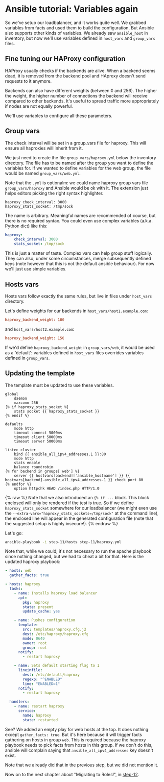 # Ansible tutorial: Variables again

So we've setup our loadbalancer, and it works quite well. We grabbed variables
from facts and used them to build the configuration. But Ansible also supports
other kinds of variables. We already saw `ansible_host` in inventory, but now
we'll use variables defined in `host_vars` and `group_vars` files.

## Fine tuning our HAProxy configuration

HAProxy usually checks if the backends are alive. When a backend seems dead, it
is removed from the backend pool and HAproxy doesn't send requests to it
anymore.

Backends can also have different weights (between 0 and 256). The higher the
weight, the higher number of connections the backend will receive compared to
other backends. It's useful to spread traffic more appropriately if nodes are
not equally powerful.

We'll use variables to configure all these parameters.

## Group vars

The check interval will be set in a group_vars file for haproxy. This will
ensure all haproxies will inherit from it.

We just need to create the file `group_vars/haproxy.yml` below the inventory
directory. The file has to be named after the group you want to define the
variables for. If we wanted to define variables for the web group, the file
would be named `group_vars/web.yml`.

Note that the `.yml` is optionalm: we could name haproxy group vars file
`group_vars/haproxy` and Ansible would be ok with it. The extension just helps
editors picking the right syntax highlighter.

```jinja
haproxy_check_interval: 3000
haproxy_stats_socket: /tmp/sock
```

The name is arbitrary. Meaningful names are recommended of course, but there is
no required syntax. You could even use complex variables (a.k.a. Python dict)
like this:

```yaml
haproxy:
    check_interval: 3000
    stats_socket: /tmp/sock
```

This is just a matter of taste. Complex vars can help group stuff logically.
They can also, under some circumstances, merge subsequently defined keys (note
however that this is not the default ansible behaviour). For now we'll just use
simple variables.

## Hosts vars

Hosts vars follow exactly the same rules, but live in files under `host_vars`
directory.

Let's define weights for our backends in `host_vars/host1.example.com`:

```ini
haproxy_backend_weight: 100
```

and `host_vars/host2.example.com`:

```ini
haproxy_backend_weight: 150
```

If we'd define `haproxy_backend_weight` in `group_vars/web`, it would be used
as a 'default': variables defined in `host_vars` files overrides variables
defined in `group_vars`.

## Updating the template

The template must be updated to use these variables.

```jinja
global
    daemon
    maxconn 256
{% if haproxy_stats_socket %}
    stats socket {{ haproxy_stats_socket }}
{% endif %}

defaults
    mode http
    timeout connect 5000ms
    timeout client 50000ms
    timeout server 50000ms

listen cluster
    bind {{ ansible_all_ipv4_addresses.1 }}:80
    mode http
    stats enable
    balance roundrobin
{% for backend in groups['web'] %}
    server {{ hostvars[backend]['ansible_hostname'] }} {{ hostvars[backend].ansible_all_ipv4_addresses.1 }} check port 80
{% endfor %}
    option httpchk HEAD /index.php HTTP/1.0
```
{% raw %}
Note that we also introduced an `{% if ...` block. This block enclosed
will only be rendered if the test is true. So if we define
`haproxy_stats_socket` somewhere for our loadbalancer (we might even use the
`--extra-vars="haproxy_stats_sockets=/tmp/sock"` at the command line), the enclosed
line will appear in the generated configuration file (note that the
suggested setup is highly insecure!).
{% endraw %}

Let's go:

```bash
ansible-playbook -i step-11/hosts step-11/haproxy.yml
```

Note that, while we could, it's not necessary to run the apache playbook since
nothing changed, but we had to cheat a bit for that. Here is the updated
haproxy playbook:

```yaml
- hosts: web
  gather_facts: true

- hosts: haproxy
  tasks:
    - name: Installs haproxy load balancer
      apt:
        pkg: haproxy
        state: present
        update_cache: yes

    - name: Pushes configuration
      template:
        src: templates/haproxy.cfg.j2
        dest: /etc/haproxy/haproxy.cfg
        mode: 0640
        owner: root
        group: root
      notify:
        - restart haproxy

    - name: Sets default starting flag to 1
      lineinfile:
        dest: /etc/default/haproxy
        regexp: "^ENABLED"
        line: "ENABLED=1"
      notify:
        - restart haproxy

  handlers:
    - name: restart haproxy
      service:
        name: haproxy
        state: restarted
```

See? We added an empty play for web hosts at the top. It does nothing except
`gather_facts: true`. But it's here because it will trigger facts gathering on
hosts in group `web`.  This is required because the haproxy playbook needs to
pick facts from hosts in this group. If we don't do this, ansible will complain
saying that `ansible_all_ipv4_addresses` key doesn't exist.

Note that we already did that in the previous step, but we did not mention it.

Now on to the next chapter about "Migrating to Roles!", in
[step-12](./step-12).
